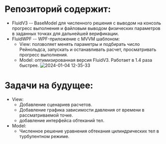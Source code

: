 # Репозиторий содержит:
- FluidV3 -- BaseModel для численного решения с выводом на консоль прогресс выполнения и файловым выводом физических параметров в заданных точках для дальнейшей верификации. 
- FluidWPF -- WPF-приложение с MVVM шаблоном:
  - View: ползволяет менять параметры и подбирать число Рейнольдса, запускать и останавливать расчет, просматривать прогресс выполнения. 
  - Model: оптимизированная версия FluidV3. Работает в 1.4 раза быстрее.
![2024-01-04 12-35-33](https://github.com/appodsvirov/Fluid/assets/63250784/93d217cc-88d1-460f-b758-e615a074f03e)
# Задачи на будущее: 
- View:
  - Добавление сценариев расчетов.
  - Добавление графика зависимости давления от времени в рассматриваемой точке.
  - добавление интерфейса обтеканий тел.
- Model:
  - Численное решение уравнения обтекания цилиндрических тел в турбулентном режиме.
